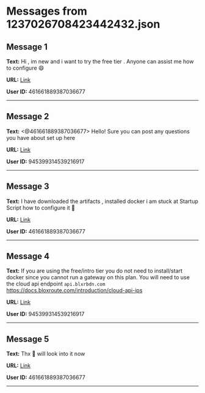 # Messages from 1237026708423442432.json

## Message 1

**Text:** Hi , im new and i want to try the free tier . Anyone can assist me how to configure 😄

**URL:** [Link](https://discord.com/channels/638409433860407300/638409433860407302/1237026708423442432)

**User ID:** 461661889387036677

---

## Message 2

**Text:** <@461661889387036677> Hello! Sure you can post any questions you have about set up here

**URL:** [Link](https://discord.com/channels/638409433860407300/638409433860407302/1237027891041271899)

**User ID:** 945399314539216917

---

## Message 3

**Text:** I have downloaded the artifacts , installed docker i am stuck at Startup Script how to configure it 🙂

**URL:** [Link](https://discord.com/channels/638409433860407300/638409433860407302/1237028366612435064)

**User ID:** 461661889387036677

---

## Message 4

**Text:** If you are using the free/intro tier you do not need to install/start docker since you cannot run a gateway on this plan. You will need to use the cloud api endpoint `api.blxrbdn.com` https://docs.bloxroute.com/introduction/cloud-api-ips

**URL:** [Link](https://discord.com/channels/638409433860407300/638409433860407302/1237028713703673878)

**User ID:** 945399314539216917

---

## Message 5

**Text:** Thx 🙂 will look into it now

**URL:** [Link](https://discord.com/channels/638409433860407300/638409433860407302/1237029049222696960)

**User ID:** 461661889387036677

---

